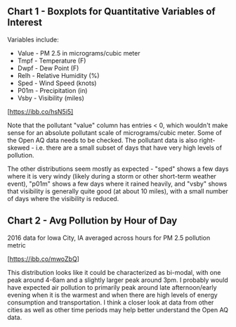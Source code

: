 ## Chart 1 - Boxplots for Quantitative Variables of Interest

Variables include:
- Value - PM 2.5 in micrograms/cubic meter
- Tmpf - Temperature (F)
- Dwpf - Dew Point (F)
- Relh - Relative Humidity (%)
- Sped - Wind Speed (knots)
- P01m - Precipitation (in)
- Vsby - Visibility (miles)

[https://ibb.co/hsN5i5]

Note that the pollutant "value" column has entries < 0, which wouldn't make sense for an absolute pollutant scale of micrograms/cubic meter. Some of the Open AQ data needs to be checked. The pollutant data is also right-skewed - i.e. there are a small subset of days that have very high levels of pollution.

The other distributions seem mostly as expected - "sped" shows a few days where it is very windy (likely during a storm or other short-term weather event), "p01m" shows a few days where it rained heavily, and "vsby" shows that visibility is generally quite good (at about 10 miles), with a small number of days where the visibility is reduced.

## Chart 2 - Avg Pollution by Hour of Day

2016 data for Iowa City, IA averaged across hours for PM 2.5 pollution metric

[https://ibb.co/mwoZbQ]

This distribution looks like it could be characterized as bi-modal, with one peak around 4-6am and a slightly larger peak around 3pm. I probably would have expected air pollution to primarily peak around late afternoon/early evening when it is the warmest and when there are high levels of energy consumption and transportation. I think a closer look at data from other cities as well as other time periods may help better understand the Open AQ data.
